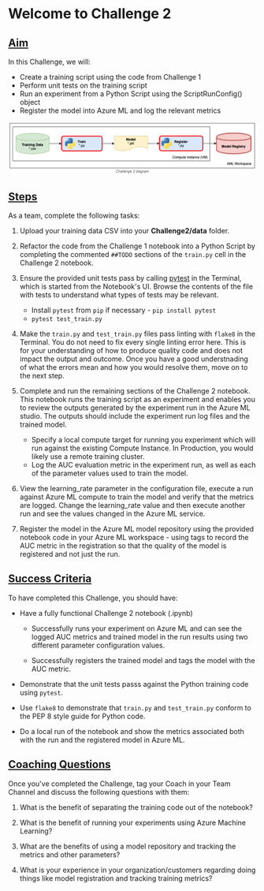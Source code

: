 # Welcome to Challenge 2


## <u> Aim </u>


In this Challenge, we will:

- Create a training script using the code from Challenge 1
- Perform unit tests on the training script
- Run an experiment from a Python Script using the ScriptRunConfig() object
- Register the model into Azure ML and log the relevant metrics

!['Challenge 2 Architecture'](/Challenge23/images/challenge2architecture.png)

## <u> Steps </u>

As a team, complete the following tasks:

1. Upload your training data CSV into your **Challenge2/data** folder.

1. Refactor the code from the Challenge 1 notebook into a Python Script by completing the commented `##TODO` sections of the `train.py` cell in the Challenge 2 notebook.

1. Ensure the provided unit tests pass by calling [pytest](https://docs.pytest.org/en/6.2.x/) in the Terminal, which is started from the Notebook's UI. Browse the contents of the file with tests to understand what types of tests may be relevant.

    - Install `pytest` from `pip` if necessary - `pip install pytest`
    - `pytest test_train.py`


1. Make the `train.py` and `test_train.py` files pass linting with `flake8` in the Terminal. You do not need to fix every single linting error here. This is for your understanding of how to produce quality code and does not impact the output and outcome. Once you have a good understnading of what the errors mean and how you would resolve them, move on to the next step.

1. Complete and run the remaining sections of the Challenge 2 notebook. This notebook runs the training script as an experiment and enables you to review the outputs generated by the experiment run in the Azure ML studio. The outputs should include the experiment run log files and the trained model.

    - Specify a local compute target for running you experiment which will run against the existing Compute Instance. In Production, you would likely use a remote training cluster.
    - Log the AUC evaluation metric in the experiment run, as well as each of the parameter values used to train the model.

1. View the learning_rate parameter in the configuration file, execute a run against Azure ML compute to train the model and verify that the metrics are logged. Change the learning_rate value and then execute another run and see the values changed in the Azure ML service.

1. Register the model in the Azure ML model repository using the provided notebook code in your Azure ML workspace - using tags to record the AUC metric in the registration so that the quality of the model is registered and not just the run.


## <u> Success Criteria </u>  

To have completed this Challenge, you should have:  

- Have a fully functional Challenge 2 notebook (.ipynb)

    - Successfully runs your experiment on Azure ML and can see the logged AUC metrics and trained model in the run results using two different parameter configuration values.

    - Successfully registers the trained model and tags the model with the AUC metric.

- Demonstrate that the unit tests passs against the Python training code using `pytest`.

- Use `flake8` to demonstrate that `train.py` and `test_train.py` conform to the PEP 8 style guide for Python code.

- Do a local run of the notebook and show the metrics associated both with the run and the registered model in Azure ML.


## <u> Coaching Questions </u>

Once you've completed the Challenge, tag your Coach in your Team Channel and discuss the following questions with them:

1. What is the benefit of separating the training code out of the notebook?

1. What is the benefit of running your experiments using Azure Machine Learning?

1. What are the benefits of using a model repository and tracking the metrics and other parameters?

1. What is your experience in your organization/customers regarding doing things like model registration and tracking training metrics?